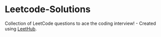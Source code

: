 # Leetcode-Solutions
Collection of LeetCode questions to ace the coding interview! - Created using [LeetHub](https://github.com/QasimWani/LeetHub).
